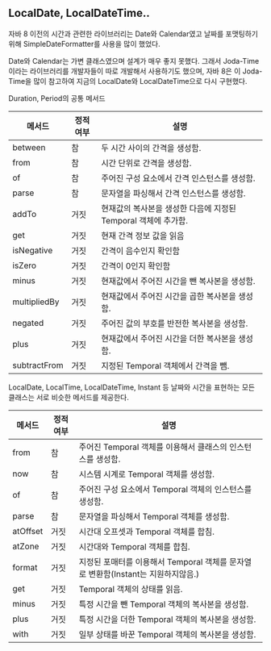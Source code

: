 ## LocalDate, LocalDateTime..

자바 8 이전의 시간과 관련한 라이브러리는 Date와 Calendar였고 날짜를 포맷팅하기 위해
SimpleDateFormatter를 사용을 많이 했었다.

Date와 Calendar는 가변 클래스였으며 설계가 매우 좋지 못했다. 그래서 Joda-Time이라는 라이브러리를
개발자들이 따로 개발해서 사용하기도 했으며, 자바 8은 이 Joda-Time을 많이 참고하여 지금의 LocalDate와 LocalDateTime으로
다시 구현했다.

Duration, Period의 공통 메서드

|메서드|정적여부|설명|
|---|---|---|
|between|참|두 시간 사이의 간격을 생성함.|
|from|참|시간 단위로 간격을 생성함.|
|of|참|주어진 구성 요소에서 간격 인스턴스를 생성함.|
|parse|참|문자열을 파싱해서 간격 인스턴스를 생성함.|
|addTo|거짓|현재값의 복사본을 생성한 다음에 지정된 Temporal 객체에 추가함.|
|get|거짓|현재 간격 정보 값을 읽음|
|isNegative|거짓|간격이 음수인지 확인함|
|isZero|거짓|간격이 0인지 확인함|
|minus|거짓|현재값에서 주어진 시간을 뺀 복사본을 생성함.|
|multipliedBy|거짓|현재값에서 주어진 시간을 곱한 복사본을 생성함.|
|negated|거짓|주어진 값의 부호를 반전한 복사본을 생성함.|
|plus|거짓|현재값에서 주어진 시간을 더한 복사본을 생성함.|
|subtractFrom|거짓|지정된 Temporal 객체에서 간격을 뺌.|

LocalDate, LocalTime, LocalDateTime, Instant 등 날짜와 시간을 표현하는 모든 클래스는 서로 비슷한 메서드를 제공한다.

|메서드|정적여부|설명|
|---|---|---|
|from|참|주어진 Temporal 객체를 이용해서 클래스의 인스턴스를 생성함.|
|now|참|시스템 시계로 Temporal 객체를 생성함.|
|of|참|주어진 구성 요소에서 Temporal 객체의 인스턴스를 생성함.|
|parse|참|문자열을 파싱해서 Temporal 객체를 생성함.|
|atOffset|거짓|시간대 오프셋과 Temporal 객체를 합침.|
|atZone|거짓|시간대와 Temporal 객체를 합침.|
|format|거짓|지정된 포매터를 이용해서 Temporal 객체를 문자열로 변환함(Instant는 지원하지않음.)|
|get|거짓|Temporal 객체의 상태를 읽음.|
|minus|거짓|특정 시간을 뺀 Temporal 객체의 복사본을 생성함.|
|plus|거짓|특정 시간을 더한 Temporal 객체의 복사본을 생성함.|
|with|거짓|일부 상태를 바꾼 Temporal 객체의 복사본을 생성함.|
